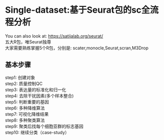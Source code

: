 # Single-dataset:基于Seurat包的sc全流程分析
 You can also look at: https://satijalab.org/seurat/   
 五大R包，唯Seurat独尊  
 大家需要熟练掌握5个R包，分别是: scater,monocle,Seurat,scran,M3Drop  
## 基本步骤
 step1: 创建对象   
 step2: 质量控制QC   
 step3: 表达量的标准化和归一化  
 step4: 去除干扰因素(多个样本整合)  
 step5: 判断重要的基因  
 step6: 多种降维算法  
 step7: 可视化降维结果  
 step8: 多种聚类算法  
 step9: 聚类后找每个细胞亚群的标志基因  
 step10: 继续分类（case-study）  
